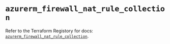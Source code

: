 # `azurerm_firewall_nat_rule_collection`

Refer to the Terraform Registory for docs: [`azurerm_firewall_nat_rule_collection`](https://www.terraform.io/docs/providers/azurerm/r/firewall_nat_rule_collection).
